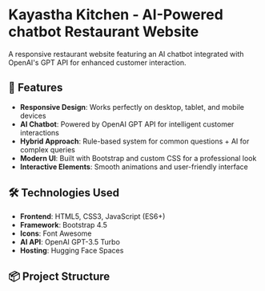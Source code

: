 # Kayastha Kitchen - AI-Powered chatbot Restaurant Website

A responsive restaurant website featuring an AI chatbot integrated with OpenAI's GPT API for enhanced customer interaction.

## 🚀 Features

- **Responsive Design**: Works perfectly on desktop, tablet, and mobile devices
- **AI Chatbot**: Powered by OpenAI GPT API for intelligent customer interactions
- **Hybrid Approach**: Rule-based system for common questions + AI for complex queries
- **Modern UI**: Built with Bootstrap and custom CSS for a professional look
- **Interactive Elements**: Smooth animations and user-friendly interface

## 🛠️ Technologies Used

- **Frontend**: HTML5, CSS3, JavaScript (ES6+)
- **Framework**: Bootstrap 4.5
- **Icons**: Font Awesome
- **AI API**: OpenAI GPT-3.5 Turbo
- **Hosting**: Hugging Face Spaces

## 📦 Project Structure
